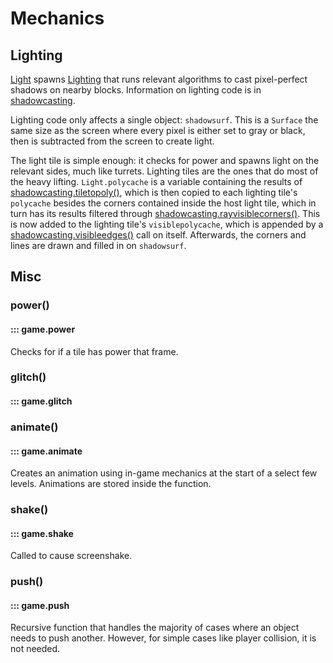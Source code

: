 Mechanics
=========

Lighting
--------

[Light](tiles.md#light) spawns [Lighting](tiles.md#lighting) that runs relevant algorithms to cast
pixel-perfect shadows on nearby blocks. Information on lighting code is in [shadowcasting](shadowcasting.md).

Lighting code only affects a single object: ``shadowsurf``. This is a ``Surface`` the same size
as the screen where every pixel is either set to gray or black, then is subtracted from the screen
to create light.

The light tile is simple enough: it checks for power and spawns light on the relevant sides, much like
turrets. Lighting tiles are the ones that do most of the heavy lifting. ``Light.polycache`` is a variable
containing the results of [shadowcasting.tiletopoly()](shadowcasting.md#tiletopoly), which is then copied
to each lighting tile's ``polycache`` besides the corners contained inside the host light tile, which in turn
has its results filtered through [shadowcasting.rayvisiblecorners()](shadowcasting.md#rayvisiblecorners). 
This is now added to the lighting tile's ``visiblepolycache``, which is appended by a 
[shadowcasting.visibleedges()](shadowcasting.md#visibleedges) call on itself. Afterwards, the corners and lines 
are drawn and filled in on ``shadowsurf``.

Misc
----

### power()
#### ::: game.power

Checks for if a tile has power that frame.

### glitch()
#### ::: game.glitch

### animate()
#### ::: game.animate

Creates an animation using in-game mechanics at the start of a select few levels. Animations
are stored inside the function.

### shake()
#### ::: game.shake

Called to cause screenshake.

### push()
#### ::: game.push

Recursive function that handles the majority of cases where an object needs to push another.
However, for simple cases like player collision, it is not needed.

